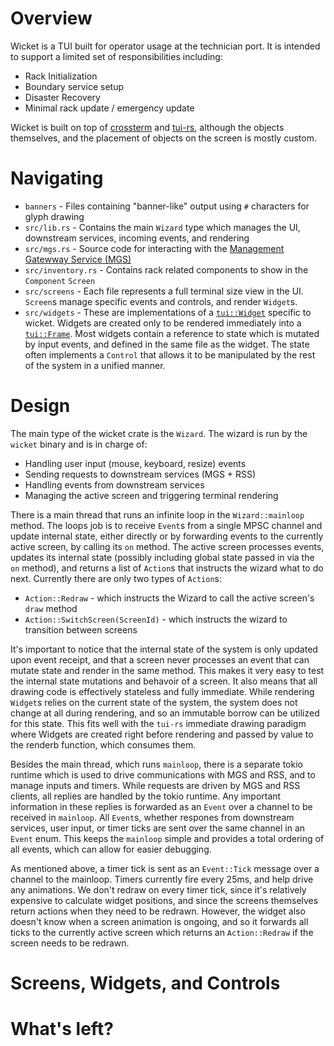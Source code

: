 # Overview

Wicket is a TUI built for operator usage at the technician port. It is intended to support a limited set of responsibilities including:
 * Rack Initialization
 * Boundary service setup
 * Disaster Recovery
 * Minimal rack update / emergency update

Wicket is built on top of [crossterm](https://github.com/crossterm-rs/crossterm) 
and [tui-rs](https://github.com/fdehau/tui-rs), although the objects
themselves, and the placement of objects on the screen is mostly custom.

# Navigating

* `banners` - Files containing "banner-like" output using `#` characters for
glyph drawing
* `src/lib.rs` - Contains the main `Wizard` type which manages the UI,
downstream services, incoming events, and rendering
* `src/mgs.rs` - Source code for interacting with the [Management Gatewway
Service (MGS)](https://github.com/oxidecomputer/management-gateway-service)
* `src/inventory.rs` - Contains rack related components to show in the `Component` `Screen`
* `src/screens` - Each file represents a full terminal size view in the UI.
`Screen`s manage specific events and controls, and render `Widget`s. 
* `src/widgets` - These are implementations of a [`tui::Widget`](https://github.com/fdehau/tui-rs/blob/master/src/widgets/mod.rs#L63-L68) 
specific to wicket. Widgets are created only to be rendered immediately into a
[`tui::Frame`](https://github.com/fdehau/tui-rs/blob/9806217a6a4c240462bba3b32cb1bc59524f1bc2/src/terminal.rs#L58-L70). 
Most widgets contain a reference to state which is mutated by input events, and
defined in the same file as the widget. The state often implements a `Control`
that allows it to be manipulated  by the rest of the system in a unified
manner.

# Design

The main type of the wicket crate is the `Wizard`. The wizard is run by the `wicket` binary and is in charge of:
 * Handling user input (mouse, keyboard, resize) events
 * Sending requests to downstream services (MGS + RSS)
 * Handling events from downstream services
 * Managing the active screen and triggering terminal rendering

There is a main thread that runs an infinite loop in the `Wizard::mainloop`
method. The loops job is to receive `Event`s from a single MPSC channel
and update internal state, either directly or by forwarding events to the
currently active screen, by calling its `on` method. The active screen
processes events, updates its internal state (possibly including global state
passed in via the `on` method), and returns a list of `Action`s that instructs
the wizard what to do next. Currently there are only two types of `Action`s:

 * `Action::Redraw` - which instructs the Wizard to call the active screen's `draw` method
 * `Action::SwitchScreen(ScreenId)` - which instructs the wizard to transition between screens

It's important to notice that the internal state of the system is only updated
upon event receipt, and that a screen never processes an event that can
mutate state and render in the same method. This makes it very easy to test
the internal state mutations and behavoir of a screen. It also means that all
drawing code is effectively stateless and fully immediate. While rendering
`Widget`s relies on the current state of the system, the system does not
change at all during rendering, and so an immutable borrow can be utilized for
this state. This fits well with the `tui-rs` immediate drawing paradigm where
Widgets are created right before rendering and passed by value to the renderb
function, which consumes them.

Besides the main thread, which runs `mainloop`, there is a separate tokio
runtime which is used to drive communications with MGS and RSS, and to manage
inputs and timers. While requests are driven by MGS and RSS clients, all
replies are handled by the tokio runtime. Any important information in these
replies is forwarded as an `Event` over a channel to be received in `mainloop`.
All `Event`s, whether respones from downstream services, user input, or
timer ticks are sent over the same channel in an `Event` enum. This keeps the
`mainloop` simple and provides a total ordering of all events, which can allow
for easier debugging.

As mentioned above, a timer tick is sent as an `Event::Tick` message over
a channel to the mainloop. Timers currently fire every 25ms, and help drive
any animations. We don't redraw on every timer tick, since it's relatively
expensive to calculate widget positions, and since the screens themselves
return actions when they need to be redrawn. However, the widget also doesn't
know when a screen animation is ongoing, and so it forwards all ticks to the
currently active screen which returns an `Action::Redraw` if the screen needs
to be redrawn.


# Screens, Widgets, and Controls


# What's left?
